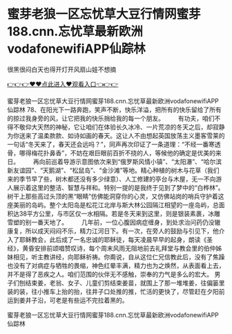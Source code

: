 # 蜜芽老狼一区忘忧草大豆行情网蜜芽188.cnn.忘忧草最新欧洲vodafonewifiAPP仙踪林
很黑很闷白天也得开灯开风扇山娃不想摘

<a href="https://github.com/qdmang/dhap/issues/1">👉👉👉♥♥点此进入♥观看入口👈👉👉</a>

蜜芽老狼一区忘忧草大豆行情网蜜芽188.cnn.忘忧草最新欧洲vodafonewifiAPP仙踪林		78、在阳光下一路奔跑，笑声不断，快乐洋溢，把所有的快乐留给了所有的掠过我身旁的风，让它把我的快乐捎给我的每一个朋友。
　　有功夫，咱们不得不敬仰大天然的神秘，它让咱们在体验长久冰冷、一片荒凉的冬天之后，却寂静为你送来了温柔款款、如诗如画的春天。这让人不由想起英国放荡主义墨客雪莱的一句话“冬天来了，春天还会远吗？”，同声再次印证了一条道理：“不经一番寒透骨，哪得梅花扑鼻香”，不妨在艰巨眼前百折不挠的人，等候他的确定是优美的来日。
　　再向前巡着导游示意图依次来到“俄罗斯风情小镇”、“太阳瀑”、“哈尔滨新友谊园”、“天鹅湖”、“松鼠岛”、“金沙滩”等地。精心种植的树木与花草（我们来的季节早了些，树木都还没有多少绿意）、人工修建的亭台与木屋，无一不向游人展示着这里的整洁、智慧与祥和。特别一提的是我终于见到了梦中的“白桦林”。树干上那些高过头顶的黑“眼睛”仿佛能洞穿你的心灵，又仿佛站岗的哨兵守护着这座美丽的岛屿。整个太阳岛是松花江北岸与斯大林公园隔江相望的一座岛屿，总面积达38平方公里，与市区仅一水相隔。若是冬天来到这里，则是银装素裹，冰雕雪塑的别一番天地了。
　　几年前，一位心腹因病症缠身，到处求治问药仍没辙康复，所以成天闷闷不乐，精力江河日下。有一次，在旁人的鼓励与引见下，他介入了耶稣教会，此后成了一名忠诚的耶稣徒，每天凌晨早早的起身，朗读《圣经》，黄昏安排前颂唱赞叹诗，每个周末风雨无阻地前去礼拜堂与教会里的伯仲姊妹相见，听主教讲经，向耶稣祈祷。你甭说，自从这位仁兄信教此后，没有了焦躁也没有了对病症与牺牲的畏缩，神色红晕丰满，精力也为之焕然，从表面看上去，并不是得了恶疾之人。咱们范围的伙伴无不感触，崇奉的力气是多么的宏大。
男子们刨结束姜，老翁、女子、儿童们剪结束姜苗，就围上了那一堆堆姜，往偏篓里装的装，往小推车上抬的抬，往井子口处推的推，忙活的更快了，尽管赶在夕阳前运到姜井子沿，可老是有些运不完拉着黑的。

蜜芽老狼一区忘忧草大豆行情网蜜芽188.cnn.忘忧草最新欧洲vodafonewifiAPP仙踪林
